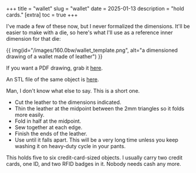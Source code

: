 +++
title = "wallet"
slug = "wallet"
date = 2025-01-13
description = "hold cards."
[extra]
  toc = true
+++

I've made a few of these now, but I never formalized the dimensions. It'll be easier to make with a die, so here's what I'll use as a reference inner dimension for that die:

{{ img(id="/images/160.0bw/wallet_template.png", alt="a dimensioned drawing of a wallet made of leather") }}

If you want a PDF drawing, grab it [here](https://nnix.com/images/160.0bw/wallet.pdf).

An STL file of the same object is [here](https://nnix.com/images/160.0bw/wallet.STL).

Man, I don't know what else to say. This is a short one.

* Cut the leather to the dimensions indicated.
* Thin the leather at the midpoint between the 2mm triangles so it folds more easily.
* Fold in half at the midpoint.
* Sew together at each edge.
* Finish the ends of the leather.
* Use until it falls apart. This will be a very long time unless you keep washing it on heavy-duty cycle in your pants.

This holds five to six credit-card-sized objects. I usually carry two credit cards, one ID, and two RFID badges in it. Nobody needs cash any more.